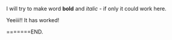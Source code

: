 I will try to make word **bold** and *italic* - if only it could work here.


Yeeiii!! It has worked!

=======END.